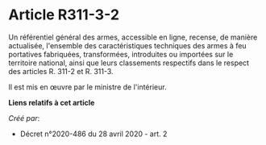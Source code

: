# Article R311-3-2

Un référentiel général des armes, accessible en ligne, recense, de manière actualisée, l'ensemble des caractéristiques
techniques des armes à feu portatives fabriquées, transformées, introduites ou importées sur le territoire national, ainsi
que leurs classements respectifs dans le respect des articles R. 311-2 et R. 311-3.

Il est mis en œuvre par le ministre de l'intérieur.

**Liens relatifs à cet article**

_Créé par_:

  - Décret n°2020-486 du 28 avril 2020 - art. 2
